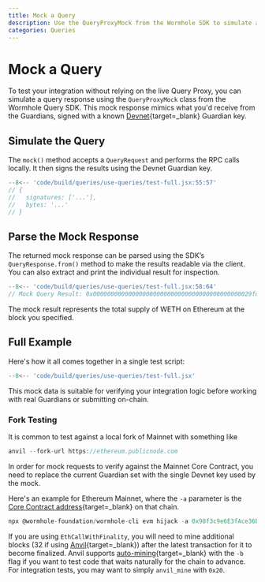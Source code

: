 ```yaml
---
title: Mock a Query
description: Use the QueryProxyMock from the Wormhole SDK to simulate a Wormhole query response to test your app without calling the live Query Proxy.
categories: Queries
---
```


# Mock a Query

To test your integration without relying on the live Query Proxy, you can simulate a query response using the `QueryProxyMock` class from the Wormhole Query SDK. This mock response mimics what you'd receive from the Guardians, signed with a known [Devnet](https://github.com/wormhole-foundation/wormhole/blob/main/DEVELOP.md){target=\_blank} Guardian key.

## Simulate the Query

The `mock()` method accepts a `QueryRequest` and performs the RPC calls locally. It then signs the results using the Devnet Guardian key.

```jsx
--8<-- 'code/build/queries/use-queries/test-full.jsx:55:57'
// {
//   signatures: ['...'],
//   bytes: '...'
// }
```

## Parse the Mock Response

The returned mock response can be parsed using the SDK’s `QueryResponse.from()` method to make the results readable via the client. You can also extract and print the individual result for inspection.

```jsx
--8<-- 'code/build/queries/use-queries/test-full.jsx:58:64'
// Mock Query Result: 0x000000000000000000000000000000000000000000029fd09d4d81addb3ccfee (3172556167631284394053614)
```

The mock result represents the total supply of WETH on Ethereum at the block you specified.

## Full Example

Here's how it all comes together in a single test script:

```jsx
--8<-- 'code/build/queries/use-queries/test-full.jsx'
```

This mock data is suitable for verifying your integration logic before working with real Guardians or submitting on-chain.

### Fork Testing

It is common to test against a local fork of Mainnet with something like

```jsx
anvil --fork-url https://ethereum.publicnode.com
```

In order for mock requests to verify against the Mainnet Core Contract, you need to replace the current Guardian set with the single Devnet key used by the mock.

Here's an example for Ethereum Mainnet, where the `-a` parameter is the [Core Contract address](/docs/build/reference/contract-addresses/#core-contracts){target=\_blank} on that chain.

```jsx
npx @wormhole-foundation/wormhole-cli evm hijack -a 0x98f3c9e6E3fAce36bAAd05FE09d375Ef1464288B -g 0xbeFA429d57cD18b7F8A4d91A2da9AB4AF05d0FBe
```

If you are using `EthCallWithFinality`, you will need to mine additional blocks (32 if using [Anvil](https://book.getfoundry.sh/anvil/){target=\_blank}) after the latest transaction for it to become finalized. Anvil supports [auto-mining](https://book.getfoundry.sh/reference/anvil/#mining-modes){target=\_blank} with the `-b` flag if you want to test code that waits naturally for the chain to advance. For integration tests, you may want to simply `anvil_mine` with `0x20`.


